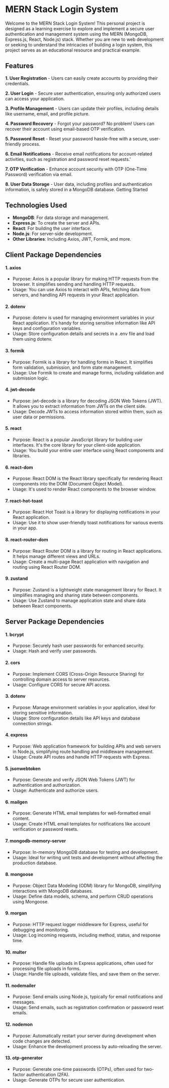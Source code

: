 # MERN Stack Login System
Welcome to the MERN Stack Login System! This personal project is designed as a learning exercise to explore and implement a secure user authentication and management system using the MERN (MongoDB, Express.js, React, Node.js) stack. Whether you are new to web development or seeking to understand the intricacies of building a login system, this project serves as an educational resource and practical example.

## Features

**1. User Registration** - Users can easily create accounts by providing their credentials.

**2. User Login** - Secure user authentication, ensuring only authorized users can access your application.

**3. Profile Management** - Users can update their profiles, including details like username, email, and profile picture.

**4. Password Recovery** - Forgot your password? No problem! Users can recover their account using email-based OTP verification.

**5. Password Reset** - Reset your password hassle-free with a secure, user-friendly process.

**6. Email Notifications** - Receive email notifications for account-related activities, such as registration and password reset requests.'

**7. OTP Verification** - Enhance account security with OTP (One-Time Password) verification via email.

**8. User Data Storage** - User data, including profiles and authentication information, is safely stored in a MongoDB database.
Getting Started

## Technologies Used
- **MongoDB**: For data storage and management.
- **Express.js**: To create the server and APIs.
- **React**: For building the user interface.
- **Node.js**: For server-side development.
- **Other Libraries**: Including Axios, JWT, Formik, and more.


## Client Package Dependencies

#### 1. axios
- Purpose: Axios is a popular library for making HTTP requests from the browser. It simplifies sending and handling HTTP requests.
- Usage: You can use Axios to interact with APIs, fetching data from servers, and handling API requests in your React application.

#### 2. dotenv
- Purpose: dotenv is used for managing environment variables in your React application. It's handy for storing sensitive information like API keys and configuration variables.
- Usage: Store configuration details and secrets in a .env file and load them using dotenv.

#### 3. formik
- Purpose: Formik is a library for handling forms in React. It simplifies form validation, submission, and form state management.
- Usage: Use Formik to create and manage forms, including validation and submission logic.

#### 4. jwt-decode
- Purpose: jwt-decode is a library for decoding JSON Web Tokens (JWT). It allows you to extract information from JWTs on the client side.
- Usage: Decode JWTs to access information stored within them, such as user data or permissions.

#### 5. react
- Purpose: React is a popular JavaScript library for building user interfaces. It's the core library for your client-side application.
- Usage: You build your entire user interface using React components and libraries.

#### 6. react-dom
- Purpose: React DOM is the React library specifically for rendering React components into the DOM (Document Object Model).
- Usage: It's used to render React components to the browser window.

#### 7. react-hot-toast
- Purpose: React Hot Toast is a library for displaying notifications in your React application.
- Usage: Use it to show user-friendly toast notifications for various events in your app.

#### 8. react-router-dom
- Purpose: React Router DOM is a library for routing in React applications. It helps manage different views and URLs.
- Usage: Create a multi-page React application with navigation and routing using React Router DOM.

#### 9. zustand
- Purpose: Zustand is a lightweight state management library for React. It simplifies managing and sharing state between components.
- Usage: Use Zustand to manage application state and share data between React components.
 
## Server Package Dependencies

#### 1. bcrypt
- Purpose: Securely hash user passwords for enhanced security.
- Usage: Hash and verify user passwords.

#### 2. cors
- Purpose: Implement CORS (Cross-Origin Resource Sharing) for controlling domain access to server resources.
- Usage: Configure CORS for secure API access.

#### 3. dotenv
- Purpose: Manage environment variables in your application, ideal for storing sensitive information.
- Usage: Store configuration details like API keys and database connection strings.

#### 4. express
- Purpose: Web application framework for building APIs and web servers in Node.js, simplifying route handling and middleware management.
- Usage: Create API routes and handle HTTP requests with Express.

#### 5. jsonwebtoken
- Purpose: Generate and verify JSON Web Tokens (JWT) for authentication and authorization.
- Usage: Authenticate and authorize users.

#### 6. mailgen
- Purpose: Generate HTML email templates for well-formatted email content.
- Usage: Create HTML email templates for notifications like account verification or password resets.

#### 7. mongodb-memory-server
- Purpose: In-memory MongoDB database for testing and development.
- Usage: Ideal for writing unit tests and development without affecting the production database.

#### 8. mongoose
- Purpose: Object Data Modeling (ODM) library for MongoDB, simplifying interactions with MongoDB databases.
- Usage: Define data models, schema, and perform CRUD operations using Mongoose.

#### 9. morgan
- Purpose: HTTP request logger middleware for Express, useful for debugging and monitoring.
- Usage: Log incoming requests, including method, status, and response time.

#### 10. multer
- Purpose: Handle file uploads in Express applications, often used for processing file uploads in forms.
- Usage: Handle file uploads, validate files, and save them on the server.

#### 11. nodemailer
- Purpose: Send emails using Node.js, typically for email notifications and messages.
- Usage: Send emails, such as registration confirmation or password reset emails.

#### 12. nodemon
- Purpose: Automatically restart your server during development when code changes are detected.
- Usage: Enhance the development process by auto-reloading the server.

#### 13. otp-generator
- Purpose: Generate one-time passwords (OTPs), often used for two-factor authentication (2FA).
- Usage: Generate OTPs for secure user authentication.




